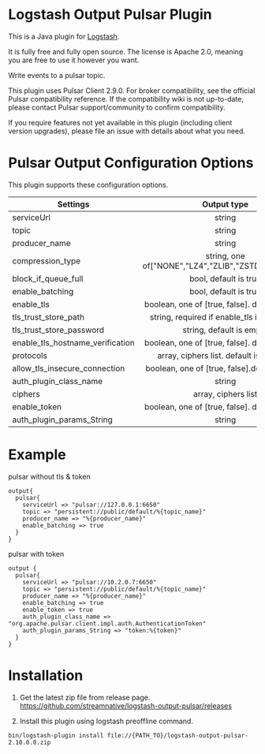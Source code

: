 # Logstash Output Pulsar Plugin

This is a Java plugin for [Logstash](https://github.com/elastic/logstash).

It is fully free and fully open source. The license is Apache 2.0, meaning you are free to use it however you want.

Write events to a pulsar topic.

This plugin uses Pulsar Client 2.9.0. For broker compatibility, see the official Pulsar compatibility reference. If the compatibility wiki is not up-to-date, please contact Pulsar support/community to confirm compatibility.

If you require features not yet available in this plugin (including client version upgrades), please file an issue with details about what you need.

# Pulsar Output Configuration Options
This plugin supports these configuration options. 

| Settings                          |                                  Output type                                  |   Required |
|-----------------------------------|:-----------------------------------------------------------------------------:|-----------:|
| serviceUrl                        |                                    string                                     |         No |
| topic                             |                                    string                                     |        Yes |
| producer_name                     |                                    string                                     |        Yes |
| compression_type                  |              string, one of["NONE","LZ4","ZLIB","ZSTD","SNAPPY"]              |         No |
| block_if_queue_full               |                             bool, default is true                             |         No |
| enable_batching                   |                             bool, default is true                             |         No |
| enable_tls                        |                boolean, one of [true, false]. default is false                |         No |
| tls_trust_store_path              |                 string, required if enable_tls is set to true                 |         No |
| tls_trust_store_password          |                           string, default is empty                            |         No |
| enable_tls_hostname_verification  |                boolean, one of [true, false]. default is false                |         No |
| protocols                         |                    array, ciphers list. default is TLSv1.2                    |         No |
| allow_tls_insecure_connection     |                boolean, one of [true, false].default is false                 |         No |
| auth_plugin_class_name            |                                    string                                     |         No |
| ciphers                           |                              array, ciphers list                              |         No |
| enable_token                      |                boolean, one of [true, false]. default is false                |         No |
| auth_plugin_params_String         |                                    string                                     |         No |
# Example
pulsar without tls & token 
```
output{
  pulsar{
    serviceUrl => "pulsar://127.0.0.1:6650"
    topic => "persistent://public/default/%{topic_name}"
    producer_name => "%{producer_name}"
    enable_batching => true
  }
}
```
pulsar with token
```
output {
  pulsar{
    serviceUrl => "pulsar://10.2.0.7:6650"
    topic => "persistent://public/default/%{topic_name}"
    producer_name => "%{producer_name}"
    enable_batching => true
    enable_token => true
    auth_plugin_class_name => "org.apache.pulsar.client.impl.auth.AuthenticationToken"
    auth_plugin_params_String => "token:%{token}"
  }
}
```


# Installation

1. Get the latest zip file from release page.
https://github.com/streamnative/logstash-output-pulsar/releases

2. Install this plugin using logstash preoffline command.

```
bin/logstash-plugin install file://{PATH_TO}/logstash-output-pulsar-2.10.0.0.zip
```

